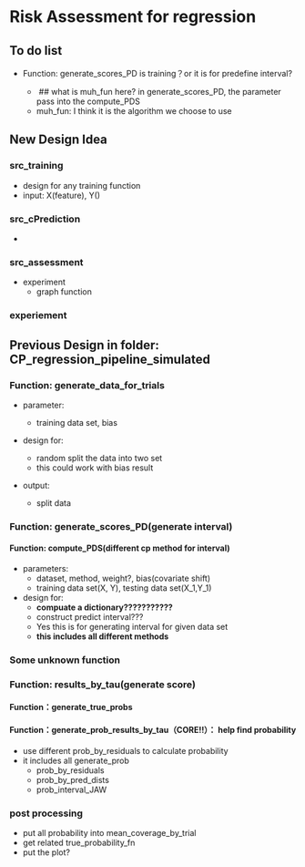 # Risk Assessment for regression

## To do list

- Function: generate_scores_PD is training？or it is for predefine interval?

  - ​        \## what is muh_fun here? in generate_scores_PD, the parameter pass into the compute_PDS
  - muh_fun: I think it is the algorithm we choose to use

  



## New Design Idea

### src_training

- design for any training function
- input: X(feature), Y()



### src_cPrediction

- 



### src_assessment



- experiment
  - graph function


### experiement





## Previous Design in folder:  CP_regression_pipeline_simulated



### Function: generate_data_for_trials

- parameter:
  - training data set, bias

- design for:
  - random split the data into two set
  - this could work with bias result

- output: 
  - split data

### Function: generate_scores_PD(generate interval)



#### Function: compute_PDS(different cp method for interval)

- parameters:
  - dataset, method, weight?, bias(covariate shift)
  - training data set(X, Y), testing data set(X_1,Y_1)
- design for:
  - **compuate a dictionary???????????**
  - construct predict interval???
  - Yes this is for generating interval for given data set
  - **this includes all different methods**





### Some unknown function





### Function: results_by_tau(generate score)

#### Function：generate_true_probs



#### Function：generate_prob_results_by_tau（CORE!!）： help find probability

- use different prob_by_residuals to calculate probability
- it includes all generate_prob
  - prob_by_residuals
  - prob_by_pred_dists
  - prob_interval_JAW





### post processing

- put all probability into mean_coverage_by_trial
- get related true_probability_fn
- put the plot?